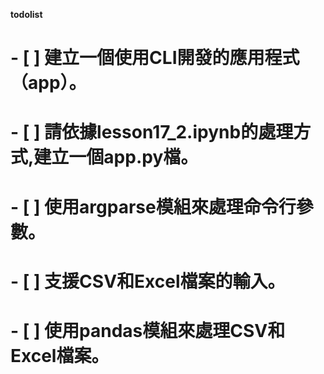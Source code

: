 **todolist**
# - [ ] 建立一個使用CLI開發的應用程式（app）。
# - [ ] 請依據lesson17_2.ipynb的處理方式,建立一個app.py檔。
# - [ ] 使用argparse模組來處理命令行參數。
# - [ ] 支援CSV和Excel檔案的輸入。
# - [ ] 使用pandas模組來處理CSV和Excel檔案。

